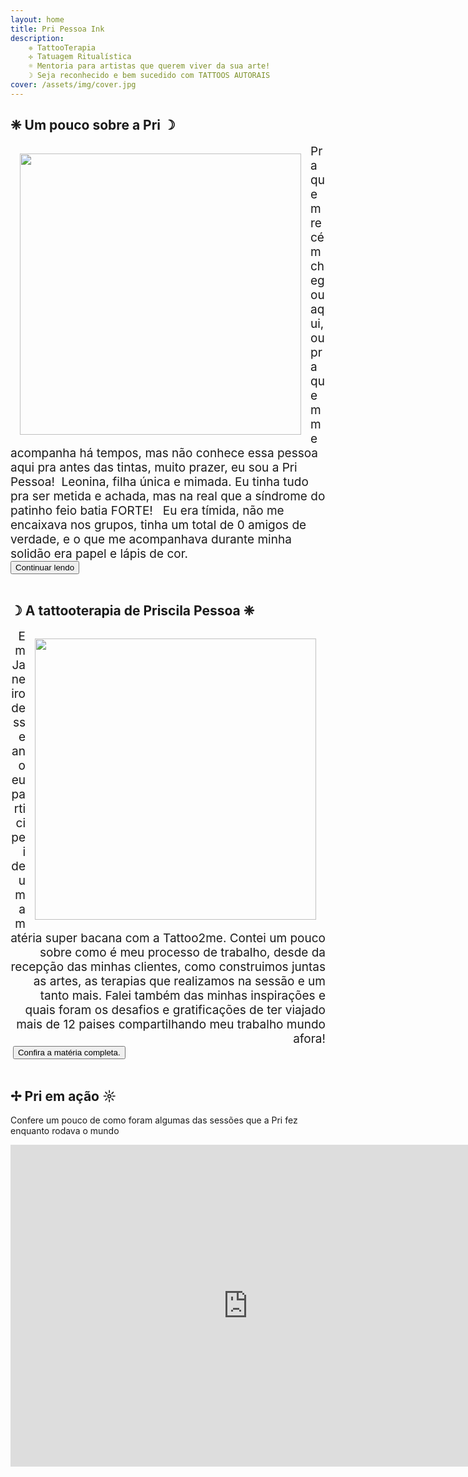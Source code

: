 ```yaml
---
layout: home
title: Pri Pessoa Ink
description:
    ❈ TattooTerapia
    ✢ Tatuagem Ritualística
    ☼ Mentoria para artistas que querem viver da sua arte!
    ☽ Seja reconhecido e bem sucedido com TATTOOS AUTORAIS
cover: /assets/img/cover.jpg
---
```



## ❈ Um pouco sobre a Pri ☽

<div style="text-align: left; font-size: 19px">
    <img style="height: 450px; float:left; padding: 15px" src="{{ "/assets/img/pri-1.jpg" | relative_url }}">
    Pra quem recém chegou aqui, ou pra quem me acompanha há tempos, mas não conhece essa pessoa aqui pra antes das tintas, muito prazer, eu sou a Pri Pessoa!⁣
    ⁣
    Leonina, filha única e mimada. Eu tinha tudo pra ser metida e achada, mas na real que a síndrome do patinho feio batia FORTE! ⁣
    ⁣
    Eu era tímida, não me encaixava nos grupos, tinha um total de 0 amigos de verdade, e o que me acompanhava durante minha solidão era papel e lápis de cor.⁣
</div>


<a href="{% post_url 2020-06-28-no-principio %}">
    <button type="button" class="btn btn-dark">Continuar lendo</button>
</a>
<br><br>


## ☽ A tattooterapia de Priscila Pessoa ❈

<div style="text-align: right; font-size: 19px">
    <img style="height: 450px; float:right; padding: 15px" src="{{ "/assets/img/pri-2.jpg" | relative_url }}">
    Em Janeiro desse ano eu participei de uma matéria super bacana com a Tattoo2me.
    Contei um pouco sobre como é meu processo de trabalho, desde da recepção das minhas clientes, como construimos juntas as artes, as terapias que realizamos na sessão e um tanto mais. Falei também das minhas inspirações e quais foram os desafios e gratificações de ter viajado mais de 12 paises compartilhando meu trabalho mundo afora!
</div>
⁣

<a href="https://blog.tattoo2me.com/a-tattooterapia-de-priscilla-pess%C3%B4a-5fa4a4bb0773">
    <button type="button" class="btn btn-dark">Confira a matéria completa.</button>
</a>
<br><br>

## ✢ Pri em ação ☼
Confere um pouco de como foram algumas das sessões que a Pri fez enquanto rodava o mundo

<iframe width="760" height="515" src="https://www.youtube.com/embed/cF5qsTjtwhw" frameborder="0" allow="accelerometer; autoplay; encrypted-media; gyroscope; picture-in-picture" allowfullscreen></iframe>

